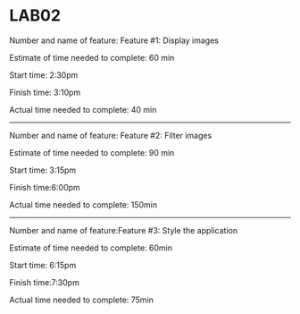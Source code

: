 # LAB02

Number and name of feature: Feature #1: Display images

Estimate of time needed to complete: 60 min

Start time: 2:30pm

Finish time: 3:10pm

Actual time needed to complete: 40 min

---------------------------

Number and name of feature: Feature #2: Filter images

Estimate of time needed to complete: 90 min

Start time: 3:15pm

Finish time:6:00pm

Actual time needed to complete: 150min

---------------------------------
Number and name of feature:Feature #3: Style the application

Estimate of time needed to complete: 60min

Start time: 6:15pm

Finish time:7:30pm

Actual time needed to complete: 75min
